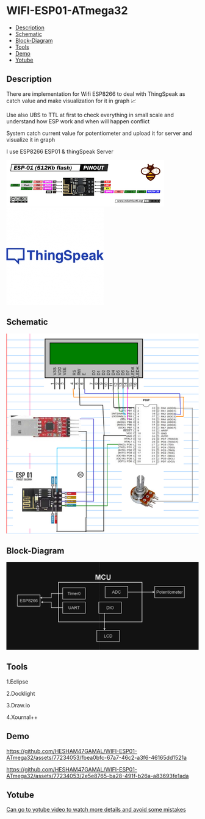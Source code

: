 # WIFI-ESP01-ATmega32 
- [Description](#Description)
- [Schematic](#Schematic)
- [Block-Diagram](#Block-Diagram)
- [Tools](#Tools)
- [Demo](#Demo)
- [Yotube](#Yotube)

## Description
<p>There are implementation for Wifi ESP8266 to deal with ThingSpeak as catch value and make visualization for it in graph 📈 </p>
<p>Use also UBS to TTL at first to check everything in small scale and understand how ESP work and when will happen conflict </p>
<p>System catch current value  for potentiometer and upload it for server and visualize it in graph </p>
<p>I use ESP8266 ESP01  & thingSpeak Server </p>
<img src= "https://github.com/HESHAM47GAMAL/WIFI-ESP01-ATmega32/blob/main/ESP01.png">
<img src= "https://github.com/HESHAM47GAMAL/WIFI-ESP01-ATmega32/blob/main/logo_Thingspeak.jpg">

## Schematic
<img src= "https://github.com/HESHAM47GAMAL/WIFI-ESP01-ATmega32/blob/main/Schematic.png">

## Block-Diagram
<img src= "https://github.com/HESHAM47GAMAL/WIFI-ESP01-ATmega32/blob/main/New_BlockDiagram.png">

## Tools
<p>1.Eclipse </p>
<p>2.Docklight </p>
<p>3.Draw.io </p>
<p>4.Xournal++ </p>

## Demo

https://github.com/HESHAM47GAMAL/WIFI-ESP01-ATmega32/assets/77234053/fbea0bfc-67a7-46c2-a3f6-46165dd1521a

https://github.com/HESHAM47GAMAL/WIFI-ESP01-ATmega32/assets/77234053/2e5e8765-ba28-491f-b26a-a83693fe1ada



## Yotube
[Can go to yotube video to watch more details and avoid some mistakes](https://www.youtube.com/embed/RN_lC8C-PBA?si=3bOpSMosy5-1dwtE)
